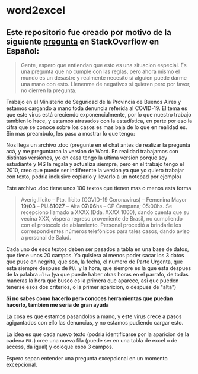 # word2excel

Este repositorio fue creado por motivo de la siguiente [pregunta][1] en StackOverflow en Español:
----
> Gente, espero que entiendan que esto es una situacion especial. Es una pregunta que no cumple con las reglas, pero ahora mismo el mundo es un desastre y realmente necesito si alguien puede darme una mano con esto. Llenenme de negativos si quieren pero por favor, no cierren la pregunta.

Trabajo en el Ministerio de Seguridad de la Provincia de Buenos Aires y estamos cargando a mano toda denuncia referida al COVID-19. El tema es que este virus está creciendo exponencialmente, por lo que nuestro trabajo tambien lo hace, y estamos atrasados con la estadística, en parte por eso la cifra que se conoce sobre los casos es mas baja de lo que en realidad es. Sin mas preambulo, les paso a mostrar lo que tengo:

Nos llega un archivo .doc (pregunte en el chat antes de realizar la pregunta acá, y me preguntaron la version de Word. En realidad trabajamos con distintas versiones, yo en casa tengo la ultima version porque soy estudiante y MS la regala y actualiza siempre, pero en el trabajo tengo el 2010, creo que puede ser indiferente la version ya que yo quiero trabajar con texto, podria inclusive copiarlo y llevarlo a un notepad por ejemplo)

Este archivo .doc tiene unos 100 textos que tienen mas o menos esta forma

> Averig.Ilicito – Pto. Ilícito (COVID-19 Coronavirus) – Femenina Mayor
> **19/03** – PU.**81027** – Alta **07:06**hs – CP Campana; 05:00hs. Se
> recepcionó llamado a XXXX (Dda. XXXX 1000), dando cuenta que su vecina
> XXX, víspera regreso proveniente de Brasil, no cumpliendo con el
> protocolo de aislamiento.  Personal procedió a brindarle los
> correspondientes números telefónicos para tales casos, dando aviso a
> personal de Salud.

Cada uno de esos textos deben ser pasados a tabla en una base de datos, que tiene unos 20 campos. Yo quisiera al menos poder sacar los 3 datos que puse en negrita, que son, la fecha, el numero de Parte Urgenta, que esta siempre despues de ``PU.`` y la hora, que siempre es la que esta despues de la palabra ``alta`` (ya que puede haber otras horas en el parrafo, de todas maneras la hora que busco es la primera que aparece, asi que pueden tenerse esos dos criterios, o la primer aparicion, o despues de "alta")

**Si no sabes como hacerlo pero conoces herramientas que puedan hacerlo, tambien me seria de gran ayuda**

La cosa es que estamos pasandolos a mano, y este virus crece a pasos agigantados con ello las denuncias, y no estamos pudiendo cargar esto.

La idea es que cada nuevo texto (podria identificarse por la aparicion de la cadena ``PU.``) cree una nueva fila (puede ser en una tabla de excel o de access, da igual) y coloque esos 3 campos. 

Espero sepan entender una pregunta excepcional en un momento excepcional.

[1]: https://es.stackoverflow.com/questions/338584/automatizar-carga-de-documento-pasar-de-word-a-excel-o-similar/338607#338607
